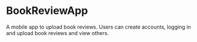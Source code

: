 # BookReviewApp
A mobile app to upload book reviews. Users can create accounts, logging in and upload book reviews and view others.
